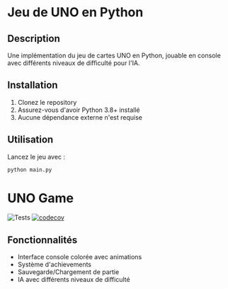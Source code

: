 # Jeu de UNO en Python

## Description
Une implémentation du jeu de cartes UNO en Python, jouable en console avec différents niveaux de difficulté pour l'IA.

## Installation
1. Clonez le repository
2. Assurez-vous d'avoir Python 3.8+ installé
3. Aucune dépendance externe n'est requise

## Utilisation
Lancez le jeu avec :
```bash
python main.py
```

# UNO Game

![Tests](https://github.com/{votre-nom}/uno-game/actions/workflows/tests.yml/badge.svg)
[![codecov](https://codecov.io/gh/{votre-nom}/uno-game/branch/main/graph/badge.svg)](https://codecov.io/gh/{votre-nom}/uno-game)

## Fonctionnalités
- Interface console colorée avec animations
- Système d'achievements
- Sauvegarde/Chargement de partie
- IA avec différents niveaux de difficulté
 
 
